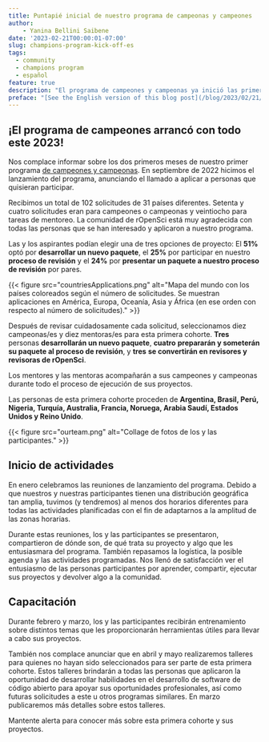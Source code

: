 ```yaml
---
title: Puntapié inicial de nuestro programa de campeonas y campeones
author: 
    - Yanina Bellini Saibene
date: '2023-02-21T00:00:01-07:00'
slug: champions-program-kick-off-es
tags:
  - community
  - champions program
  - español
feature: true  
description: "El programa de campeones y campeonas ya inició las primeras actividades de este 2023. Lee de donde son los y las participantes y que van a estar haciendo."
preface: "[See the English version of this blog post](/blog/2023/02/21/champions-program-kick-off/)" 
---
```


## ¡El programa de campeones arrancó con todo este 2023!

Nos complace informar sobre los dos primeros meses de nuestro primer programa [de campeones y campeonas](/champions/). En septiembre de 2022 hicimos el lanzamiento del programa, anunciando el llamado a aplicar a personas que quisieran participar.

Recibimos un total de 102 solicitudes de 31 países diferentes. Setenta y cuatro solicitudes eran para campeones o campeonas y veintiocho para tareas de mentoreo. La comunidad de rOpenSci está muy agradecida con todas las personas que se han interesado y aplicaron a nuestro programa.

Las y los aspirantes podían elegir una de tres opciones de proyecto: El **51%** optó por **desarrollar un nuevo paquete**, el **25%** por participar en nuestro **proceso de revisión** y el **24%** por **presentar un paquete a nuestro proceso de revisión** por pares.


{{< figure src="countriesApplications.png" alt="Mapa del mundo con los países coloreados según el número de solicitudes. Se muestran aplicaciones en América, Europa, Oceanía, Asia y África (en ese orden con respecto al número de solicitudes)." >}}

Después de revisar cuidadosamente cada solicitud, seleccionamos diez campeonas/es y diez mentoras/es para esta primera cohorte.  **Tres** personas **desarrollarán un nuevo paquete**, **cuatro** **prepararán y someterán su paquete al proceso de revisión**, y **tres** **se convertirán en revisores y revisoras de rOpenSci**.

Los mentores y las mentoras acompañarán a sus campeones y campeonas durante todo el proceso de ejecución de sus proyectos.

Las personas de esta primera cohorte proceden de **Argentina, Brasil, Perú, Nigeria, Turquía, Australia, Francia, Noruega, Arabia Saudí, Estados Unidos y Reino Unido**.

{{< figure src="ourteam.png" alt="Collage de fotos de los y las participantes." >}}


## Inicio de actividades

En enero celebramos las reuniones de lanzamiento del programa. Debido a que nuestros y nuestras participantes tienen una distribución geográfica tan amplia, tuvimos (y tendremos) al menos dos horarios diferentes para todas las actividades planificadas con el fin de adaptarnos a la amplitud de las zonas horarias.

Durante estas reuniones, los y las participantes se presentaron, compartieron de dónde son, de qué trata su proyecto y algo que les entusiasmara del programa. También repasamos la logística, la posible agenda y las actividades programadas.  Nos llenó de satisfacción ver el entusiasmo de las personas participantes por aprender, compartir, ejecutar sus proyectos y devolver algo a la comunidad.

## Capacitación

Durante febrero y marzo, los y las participantes recibirán entrenamiento sobre distintos temas que les proporcionarán herramientas útiles para llevar a cabo sus proyectos.

También nos complace anunciar que en abril y mayo realizaremos talleres para quienes no hayan sido seleccionados para ser parte de esta primera cohorte. Estos talleres brindarán a todas las personas que aplicaron la oportunidad de desarrollar habilidades en el desarrollo de software de código abierto para apoyar sus oportunidades profesionales, así como futuras solicitudes a este u otros programas similares.  En marzo publicaremos más detalles sobre estos talleres.

Mantente alerta para conocer más sobre esta primera cohorte y sus proyectos.
